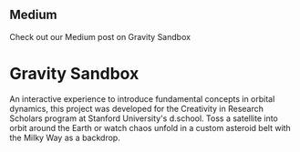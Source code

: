## Medium

Check out our Medium post on Gravity Sandbox

# Gravity Sandbox
An interactive experience to introduce fundamental concepts in orbital dynamics, this project was developed for the Creativity in Research Scholars program at Stanford University's d.school. Toss a satellite into orbit around the Earth or watch chaos unfold in a custom asteroid belt with the Milky Way as a backdrop.
